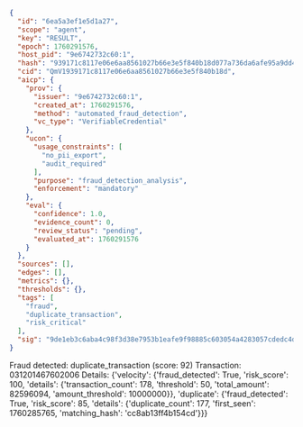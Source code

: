 ```json
{
  "id": "6ea5a3ef1e5d1a27",
  "scope": "agent",
  "key": "RESULT",
  "epoch": 1760291576,
  "host_pid": "9e6742732c60:1",
  "hash": "939171c8117e06e6aa8561027b66e3e5f840b18d077a736da6afe95a9dd4786a",
  "cid": "QmV1939171c8117e06e6aa8561027b66e3e5f840b18d",
  "aicp": {
    "prov": {
      "issuer": "9e6742732c60:1",
      "created_at": 1760291576,
      "method": "automated_fraud_detection",
      "vc_type": "VerifiableCredential"
    },
    "ucon": {
      "usage_constraints": [
        "no_pii_export",
        "audit_required"
      ],
      "purpose": "fraud_detection_analysis",
      "enforcement": "mandatory"
    },
    "eval": {
      "confidence": 1.0,
      "evidence_count": 0,
      "review_status": "pending",
      "evaluated_at": 1760291576
    }
  },
  "sources": [],
  "edges": [],
  "metrics": {},
  "thresholds": {},
  "tags": [
    "fraud",
    "duplicate_transaction",
    "risk_critical"
  ],
  "sig": "9de1eb3c6aba4c98f3d38e7953b1eafe9f98885c603054a4283057cdedc4d659"
}
```

Fraud detected: duplicate_transaction (score: 92)
Transaction: 031201467602006
Details: {'velocity': {'fraud_detected': True, 'risk_score': 100, 'details': {'transaction_count': 178, 'threshold': 50, 'total_amount': 82596094, 'amount_threshold': 10000000}}, 'duplicate': {'fraud_detected': True, 'risk_score': 85, 'details': {'duplicate_count': 177, 'first_seen': 1760285765, 'matching_hash': 'cc8ab13ff4b154cd'}}}